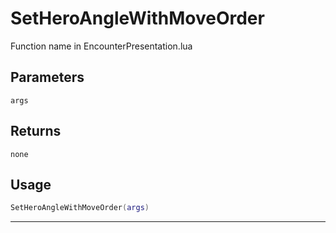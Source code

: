 # SetHeroAngleWithMoveOrder
Function name in EncounterPresentation.lua
## Parameters
`args`
## Returns
`none`
## Usage
```lua
SetHeroAngleWithMoveOrder(args)
```
---
